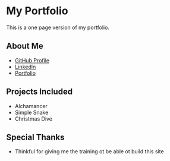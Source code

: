 # My Portfolio

This is a one page version of my portfolio. 

## About Me

* [GitHub Profile](https://github.com/nickthorpe71)
* [LinkedIn](https://www.linkedin.com/in/nick-thorpe-3339ba72/)
* [Portfolio](http://nickthorpe.dev/)

## Projects Included

* Alchamancer
* Simple Snake
* Christmas Dive

## Special Thanks

* Thinkful for giving me the training ot be able ot build this site

